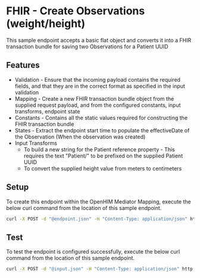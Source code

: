 # FHIR - Create Observations (weight/height)

This sample endpoint accepts a basic flat object and converts it into a FHIR transaction bundle for saving two Observations for a Patient UUID

## Features

- Validation - Ensure that the incoming payload contains the required fields, and that they are in the correct format as specified in the input validation
- Mapping - Create a new FHIR transaction bundle object from the supplied request payload, and from the configured constants, input transforms, endpoint state
- Constants - Contains all the static values required for constructing the FHIR transaction bundle
- States - Extract the endpoint start time to populate the effectiveDate of the Observation (When the observation was created)
- Input Transforms
  - To build a new string for the Patient reference property - This requires the text "Patient/" to be prefixed on the supplied Patient UUID
  - To convert the supplied height value from meters to centimeters

## Setup

To create this endpoint within the OpenHIM Mediator Mapping, execute the below curl command from the location of this sample endpoint.

```sh
curl -X POST -d "@endpoint.json" -H "Content-Type: application/json" http://localhost:3003/endpoints
```

## Test

To test the endpoint is configured successfully, execute the below curl command from the location of this sample endpoint.

```sh
curl -X POST -d "@input.json" -H "Content-Type: application/json" http://localhost:3003/create-height-weight-observations
```
